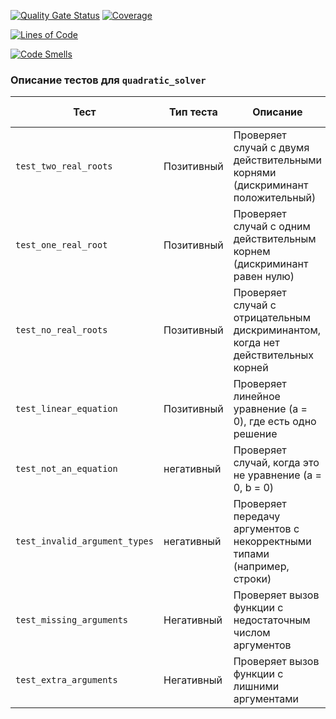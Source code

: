[![Quality Gate Status](https://sonarcloud.io/api/project_badges/measure?project=Ksssenia8_TestPO&metric=alert_status)](https://sonarcloud.io/summary/new_code?id=Ksssenia8_TestPO)
[![Coverage](https://sonarcloud.io/api/project_badges/measure?project=Ksssenia8_TestPO&metric=coverage)](https://sonarcloud.io/summary/new_code?id=Ksssenia8_TestPO)

[![Lines of Code](https://sonarcloud.io/api/project_badges/measure?project=Ksssenia8_TestPO&metric=ncloc)](https://sonarcloud.io/summary/new_code?id=Ksssenia8_TestPO)

[![Code Smells](https://sonarcloud.io/api/project_badges/measure?project=Ksssenia8_TestPO&metric=code_smells)](https://sonarcloud.io/summary/new_code?id=Ksssenia8_TestPO)


### Описание тестов для `quadratic_solver`

| **Тест**                   | **Тип теста**       | **Описание**                                                                 | **Ожидаемый результат**                   |
|----------------------------|---------------------|------------------------------------------------------------------------------|-------------------------------------------|
| `test_two_real_roots`       | Позитивный      | Проверяет случай с двумя действительными корнями (дискриминант положительный) | Возвращает два корня                      |
| `test_one_real_root`        | Позитивный      | Проверяет случай с одним действительным корнем (дискриминант равен нулю)      | Возвращает один корень                    |
| `test_no_real_roots`        | Позитивный      | Проверяет случай с отрицательным дискриминантом, когда нет действительных корней | Возвращает сообщение "нет корней"        |
| `test_linear_equation`      | Позитивный      | Проверяет линейное уравнение (a = 0), где есть одно решение                   | Возвращает один корень                    |
| `test_not_an_equation`      | негативный      | Проверяет случай, когда это не уравнение (a = 0, b = 0)                      | Возвращает сообщение "не уравнение"       |
| `test_invalid_argument_types` | негативный         | Проверяет передачу аргументов с некорректными типами (например, строки)    | Вызывает ошибку `TypeError`               |
| `test_missing_arguments`    | Негативный         | Проверяет вызов функции с недостаточным числом аргументов                     | Вызывает ошибку `TypeError`               |
| `test_extra_arguments`      | Негативный         | Проверяет вызов функции с лишними аргументами                                | Вызывает ошибку `TypeError`               |

